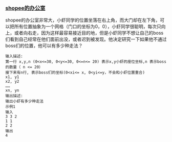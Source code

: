 ### [shopee的办公室](<https://www.nowcoder.com/practice/a71f3bd890734201986cd1e171807d30?tpId=179&&tqId=34270&rp=1&ru=/ta/exam-other&qru=/ta/exam-other/question-ranking>)

shopee的办公室非常大，小虾同学的位置坐落在右上角，而大门却在左下角，可以把所有位置抽象为一个网格（门口的坐标为0，0），小虾同学很聪明，每次只向上，或者向右走，因为这样最容易接近目的地，但是小虾同学不想让自己的boss们看到自己经常在他们面前出没，或者迟到被发现。他决定研究一下如果他不通过boss们的位置，他可以有多少种走法？

```
输入描述:
第一行 x,y,n (0<x<=30, 0<y<=30, 0<=n<= 20) 表示x,y小虾的座位坐标,n 表示boss的数量（ n <= 20）
接下来有n行, 表示boss们的坐标(0<xi<= x, 0<yi<=y，不会和小虾位置重合)
x1, y1
x2, y2
……
xn, yn
输出描述:
输出小虾有多少种走法
示例1
输入
3 3 2
1 1
2 2
输出
4
```

